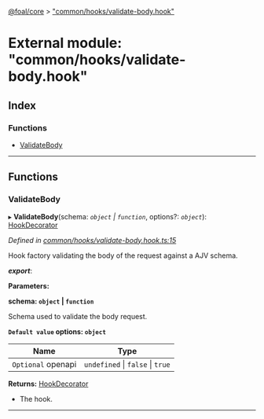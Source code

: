 [@foal/core](../README.md) > ["common/hooks/validate-body.hook"](../modules/_common_hooks_validate_body_hook_.md)

# External module: "common/hooks/validate-body.hook"

## Index

### Functions

* [ValidateBody](_common_hooks_validate_body_hook_.md#validatebody)

---

## Functions

<a id="validatebody"></a>

###  ValidateBody

▸ **ValidateBody**(schema: *`object` \| `function`*, options?: *`object`*): [HookDecorator](_core_hooks_.md#hookdecorator)

*Defined in [common/hooks/validate-body.hook.ts:15](https://github.com/FoalTS/foal/blob/538afb23/packages/core/src/common/hooks/validate-body.hook.ts#L15)*

Hook factory validating the body of the request against a AJV schema.

*__export__*: 

**Parameters:**

**schema: `object` \| `function`**

Schema used to validate the body request.

**`Default value` options: `object`**

| Name | Type |
| ------ | ------ |
| `Optional` openapi | `undefined` \| `false` \| `true` |

**Returns:** [HookDecorator](_core_hooks_.md#hookdecorator)
*   The hook.

___

